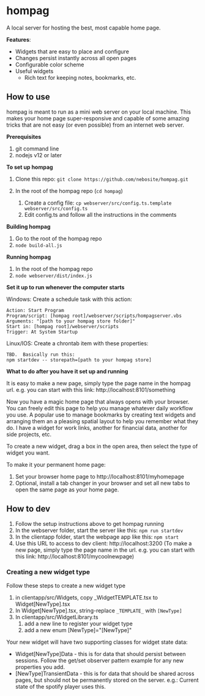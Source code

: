 # hompag

A local server for hosting the best, most capable home page.

**Features**:

* Widgets that are easy to place and configure
* Changes persist instantly across all open pages
* Configurable color scheme
* Useful widgets
  * Rich text for keeping notes, bookmarks, etc.  

## **How to use**

hompag is meant to run as a mini web server on your local machine.  This makes your home page super-responsive and capable of some amazing tricks that are not easy (or even possible) from an internet web server.   

**Prerequisites**

1. git command line
2. nodejs v12 or later

**To set up hompag**

1. Clone this repo:  `git clone https://github.com/nebosite/hompag.git`

3. In the root of the hompag repo (`cd hompag`)
   1. Create a config file:  `cp webserver/src/config.ts.template webserver/src/config.ts`
   2. Edit config.ts and follow all the instructions in the comments

**Building hompag**

1. Go to the root of the hompag repo
2. `node build-all.js`

**Running hompag**

1. In the root of the hompag repo
2. `node webserver/dist/index.js`

**Set it up to run whenever the computer starts**

Windows:  Create a schedule task with this action:

```
Action: Start Program
Program/script: [hompag root]/webserver/scripts/hompagserver.vbs
Arguments: "[path to your hompag store folder]"
Start in: [hompag root]/webserver/scripts
Trigger: At System Startup
```

Linux/IOS:  Create a chrontab item with these properties:

```
TBD.  Basically run this:
npm startdev -- storepath=[path to your hompag store]
```

**What to do after you have it set up and running**

It is easy to make a new page, simply type the page name in the hompag url.  e.g. you can start with this link:  http://localhost:8101/something

Now you have a magic home page that always opens with your browser.  You can freely edit this page to help you manage whatever daily workflow you use.   A popular use to manage bookmarks by creating text widgets and arranging them an a pleasing spatial layout to help you remember what they do.   I have a widget for work links, another for financial data, another for side projects, etc.   

To create a new widget, drag a box in the open area, then select the type of widget you want.  

To make it your permanent home page:

1. Set your browser home page to http://localhost:8101/myhomepage
2. Optional, install a tab changer in your browser and set all new tabs to open the same page as your home page. 

## **How to dev**

1. Follow the setup instructions above to get hompag running
3. In the webserver folder, start the server like this:  `npm run startdev`
3. In the clientapp folder, start the webpage app like this:  `npm start`
4. Use this URL to access to dev client:   http://localhost:3200  (To make a new page, simply type the page name in the url.  e.g. you can start with this link:  http://localhost:8101/mycoolnewpage)

### Creating a new widget type

Follow these steps to create a new widget type

1. in clientapp/src/Widgets, copy _WidgetTEMPLATE.tsx to Widget[NewType].tsx
2. In Widget[NewType].tsx, string-replace `_TEMPLATE_` with `[NewType]`
3. In clientapp/src/WidgetLibrary.ts
   1. add a new line to register your widget type
   2. add a new enum [NewType]="[NewType]"

Your new widget will have two supporting classes for widget state data:

* Widget[NewType]Data - this is for data that should persist between sessions.  Follow the get/set observer pattern example for any new properties you add.   
* [NewType]TransientData - this is for data that should be shared across pages, but should not be permanently stored on the server.   e.g.: Current state of the spotify player uses this. 



